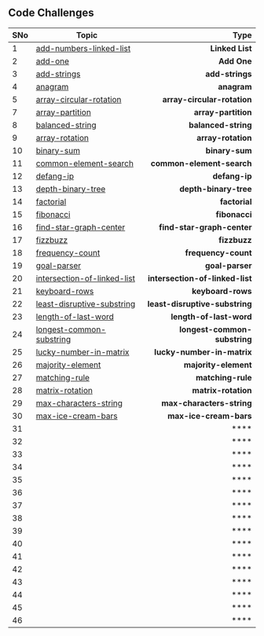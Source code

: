 ## Code Challenges

| SNo | Topic | Type |
| ---------- | ----- | ---------: |
| 1 | [add-numbers-linked-list](./add-numbers-linked-list/)| **Linked List** |
| 2 | [add-one](./add-one/)| **Add One** |
| 3 | [add-strings](./add-strings/)| **add-strings** |
| 4 | [anagram](./anagram/)| **anagram** |
| 5 | [array-circular-rotation](./array-circular-rotation/)| **array-circular-rotation** |
| 7 | [array-partition](./array-partition/)| **array-partition** |
| 8 | [balanced-string](./balanced-string/)| **balanced-string** |
| 9 | [array-rotation](./array-rotation/)| **array-rotation** |
| 10 | [binary-sum](.binary-sum/binary-sum/)| **binary-sum** |
| 11 | [common-element-search](.common-element-search/common-element-search/)| **common-element-search** |
| 12 | [defang-ip](./defang-ip/)| **defang-ip** |
| 13 | [depth-binary-tree](./depth-binary-tree/)| **depth-binary-tree** |
| 14 | [factorial](./factorial/)| **factorial** |
| 15 | [fibonacci](./fibonacci/)| **fibonacci** |
| 16 | [find-star-graph-center](./find-star-graph-center/)| **find-star-graph-center** |
| 17 | [fizzbuzz](./fizzbuzz/)| **fizzbuzz** |
| 18 | [frequency-count](./frequency-count/)| **frequency-count** |
| 19 | [goal-parser](./goal-parser/)| **goal-parser** |
| 20 | [intersection-of-linked-list](./intersection-of-linked-list/)| **intersection-of-linked-list** |
| 21 | [keyboard-rows](./keyboard-rows/)| **keyboard-rows** |
| 22 | [least-disruptive-substring](./least-disruptive-substring/)| **least-disruptive-substring** |
| 23 | [length-of-last-word](./length-of-last-word/)| **length-of-last-word** |
| 24 | [longest-common-substring](./longest-common-substring/)| **longest-common-substring** |
| 25 | [lucky-number-in-matrix](./lucky-number-in-matrix/)| **lucky-number-in-matrix** |
| 26 | [majority-element](./majority-element/)| **majority-element** |
| 27 | [matching-rule](./matching-rule/)| **matching-rule** |
| 28 | [matrix-rotation](./matrix-rotation/)| **matrix-rotation** |
| 29 | [max-characters-string](./max-characters-string/)| **max-characters-string** |
| 30 | [max-ice-cream-bars](./max-ice-cream-bars/)| **max-ice-cream-bars** |
| 31 | [](.//)| **** |
| 32 | [](.//)| **** |
| 33 | [](.//)| **** |
| 34 | [](.//)| **** |
| 35 | [](.//)| **** |
| 36 | [](.//)| **** |
| 37 | [](.//)| **** |
| 38 | [](.//)| **** |
| 39 | [](.//)| **** |
| 40 | [](.//)| **** |
| 41 | [](.//)| **** |
| 42 | [](.//)| **** |
| 43 | [](.//)| **** |
| 44 | [](.//)| **** |
| 45 | [](.//)| **** |
| 46 | [](.//)| **** |
